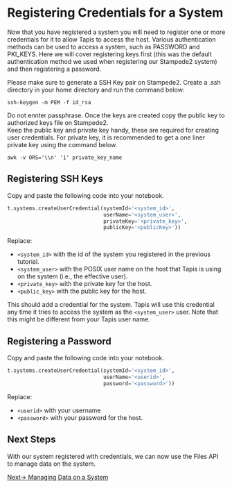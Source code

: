 # Registering Credentials for a System
Now that you have registered a system you will need to register one or more credentials 
for it to allow Tapis to access the host. Various authentication methods can be used to access a system, 
such as PASSWORD and PKI_KEYS. Here we will cover registering keys first (this was the
default authentication method we used when registering our Stampede2 system) and then 
registering a password.


Please make sure to generate a SSH Key pair on Stampede2. Create a .ssh directory in your home directory and run the command below:

```
ssh-keygen -m PEM -f id_rsa

```
Do not ennter passphrase. Once the keys are created copy the public key to authorized keys file on Stampede2. <br/>
Keep the public key and private key handy, these are required for creating user credentials. For private key, it is recommended to get a one liner private key using the command below. 

```
awk -v ORS='\\n' '1' private_key_name

```


## Registering SSH Keys
Copy and paste the following code into your notebook.

``` python
t.systems.createUserCredential(systemId='<system_id>', 
                               userName='<system_user>', 
                               privateKey='<private_key>',
                               publicKey='<publicKey>'))
```
Replace:
* `<system_id>` with the id of the system you registered in the previous tutorial.
* ``<system_user>`` with the POSIX user name on the host that Tapis is using on the system
  (i.e., the effective user).
* `<private_key>` with the private key for the host.
* `<public_key>` with the public key for the host.

This should add a credential for the system. Tapis will use this credential any time
it tries to access the system as the `<system_user>` user. Note that this might be 
different from your Tapis user name.

## Registering a Password
Copy and paste the following code into your notebook.

``` python
t.systems.createUserCredential(systemId='<system_id>',
                               userName='<userid>', 
                               password='<password>'))
```
Replace:
* ``<userid>`` with your username
* ``<password>`` with your password for the host.

## Next Steps
With our system registered with credentials, we can now use the Files API to manage 
data on the system.

 [Next-> Managing Data on a System](../files/data.md)
